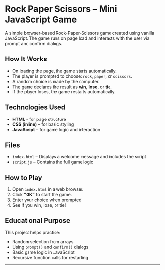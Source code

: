 #  Rock Paper Scissors – Mini JavaScript Game

A simple browser-based Rock-Paper-Scissors game created using vanilla JavaScript. The game runs on page load and interacts with the user via prompt and confirm dialogs.

##  How It Works

- On loading the page, the game starts automatically.
- The player is prompted to choose: `rock`, `paper`, or `scissors`.
- A random choice is made by the computer.
- The game declares the result as **win**, **lose**, or **tie**.
- If the player loses, the game restarts automatically.

##  Technologies Used

- **HTML** – for page structure
- **CSS (inline)** – for basic styling
- **JavaScript** – for game logic and interaction

## Files

- `index.html` – Displays a welcome message and includes the script
- `script.js` – Contains the full game logic

##  How to Play

1. Open `index.html` in a web browser.
2. Click **"OK"** to start the game.
3. Enter your choice when prompted.
4. See if you win, lose, or tie!

##  Educational Purpose

This project helps practice:

- Random selection from arrays
- Using `prompt()` and `confirm()` dialogs
- Basic game logic in JavaScript
- Recursive function calls for restarting


---

